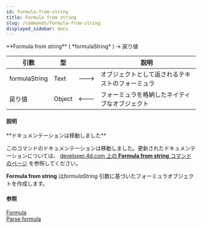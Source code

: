```yaml
---
id: formula-from-string
title: Formula from string
slug: /commands/formula-from-string
displayed_sidebar: docs
---
```


<!--REF #_command_.Formula from string.Syntax-->**Formula from string** ( *formulaString* ) -> 戻り値<!-- END REF-->
<!--REF #_command_.Formula from string.Params-->
| 引数 | 型 |  | 説明 |
| --- | --- | --- | --- |
| formulaString | Text | &#x1F852; | オブジェクトとして返されるテキストのフォーミュラ |
| 戻り値 | Object | &#x1F850; | フォーミュラを格納したネイティブなオブジェクト |

<!-- END REF-->

#### 説明 

<!--REF #_command_.Formula from string.Summary-->**ドキュメンテーションは移動しました**

このコマンドのドキュメンテーションは移動しました。<!-- END REF-->更新されたドキュメンテーションについては、 [developer.4d.com 上の **Formula from string** コマンドのページ](https://developer.4d.com/docs/ja/API/FunctionClass/#formula-from-string) を参照してください。

**Formula from string** は*formulaString* 引数に基づいたフォーミュラオブジェクトを作成します。

#### 参照 

[Formula](formula.md)  
[Parse formula](parse-formula.md)  